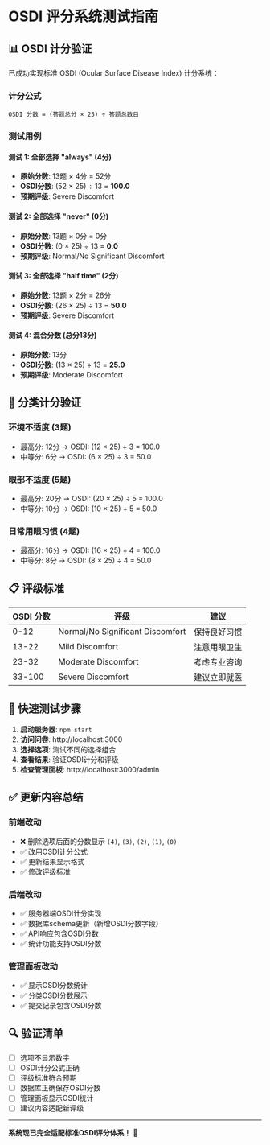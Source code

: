 # OSDI 评分系统测试指南

## 📊 OSDI 计分验证

已成功实现标准 OSDI (Ocular Surface Disease Index) 计分系统：

### 计分公式
```
OSDI 分数 = (答题总分 × 25) ÷ 答题总数目
```

### 测试用例

#### 测试 1: 全部选择 "always" (4分)
- **原始分数**: 13题 × 4分 = 52分
- **OSDI分数**: (52 × 25) ÷ 13 = **100.0**
- **预期评级**: Severe Discomfort

#### 测试 2: 全部选择 "never" (0分)
- **原始分数**: 13题 × 0分 = 0分
- **OSDI分数**: (0 × 25) ÷ 13 = **0.0**
- **预期评级**: Normal/No Significant Discomfort

#### 测试 3: 全部选择 "half time" (2分)
- **原始分数**: 13题 × 2分 = 26分
- **OSDI分数**: (26 × 25) ÷ 13 = **50.0**
- **预期评级**: Severe Discomfort

#### 测试 4: 混合分数 (总分13分)
- **原始分数**: 13分
- **OSDI分数**: (13 × 25) ÷ 13 = **25.0**
- **预期评级**: Moderate Discomfort

## 🎯 分类计分验证

### 环境不适度 (3题)
- 最高分: 12分 → OSDI: (12 × 25) ÷ 3 = 100.0
- 中等分: 6分 → OSDI: (6 × 25) ÷ 3 = 50.0

### 眼部不适度 (5题)
- 最高分: 20分 → OSDI: (20 × 25) ÷ 5 = 100.0
- 中等分: 10分 → OSDI: (10 × 25) ÷ 5 = 50.0

### 日常用眼习惯 (4题)
- 最高分: 16分 → OSDI: (16 × 25) ÷ 4 = 100.0
- 中等分: 8分 → OSDI: (8 × 25) ÷ 4 = 50.0

## 📋 评级标准

| OSDI 分数 | 评级 | 建议 |
|----------|------|------|
| 0-12 | Normal/No Significant Discomfort | 保持良好习惯 |
| 13-22 | Mild Discomfort | 注意用眼卫生 |
| 23-32 | Moderate Discomfort | 考虑专业咨询 |
| 33-100 | Severe Discomfort | 建议立即就医 |

## 🧪 快速测试步骤

1. **启动服务器**: `npm start`
2. **访问问卷**: http://localhost:3000
3. **选择选项**: 测试不同的选择组合
4. **查看结果**: 验证OSDI计分和评级
5. **检查管理面板**: http://localhost:3000/admin

## ✅ 更新内容总结

### 前端改动
- ❌ 删除选项后面的分数显示 `(4)`, `(3)`, `(2)`, `(1)`, `(0)`
- ✅ 改用OSDI计分公式
- ✅ 更新结果显示格式
- ✅ 修改评级标准

### 后端改动
- ✅ 服务器端OSDI计分实现
- ✅ 数据库schema更新（新增OSDI分数字段）
- ✅ API响应包含OSDI分数
- ✅ 统计功能支持OSDI分数

### 管理面板改动
- ✅ 显示OSDI分数统计
- ✅ 分类OSDI分数展示
- ✅ 提交记录包含OSDI分数

## 🔍 验证清单

- [ ] 选项不显示数字
- [ ] OSDI计分公式正确
- [ ] 评级标准符合预期
- [ ] 数据库正确保存OSDI分数
- [ ] 管理面板显示OSDI统计
- [ ] 建议内容适配新评级

---

**系统现已完全适配标准OSDI评分体系！** 🎉